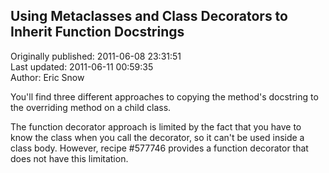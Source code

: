 ## Using Metaclasses and Class Decorators to Inherit Function Docstrings  
Originally published: 2011-06-08 23:31:51  
Last updated: 2011-06-11 00:59:35  
Author: Eric Snow  
  
You'll find three different approaches to copying the method's docstring to the overriding method on a child class.

The function decorator approach is limited by the fact that you have to know the class when you call the decorator, so it can't be used inside a class body.  However, recipe #577746 provides a function decorator that does not have this limitation.
